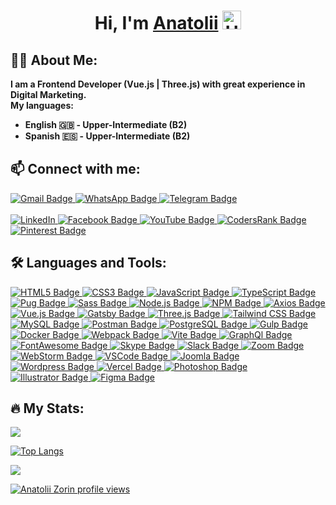 <h1 align="center">Hi, I'm <a href="https://zorin.expert" target="_blank">Anatolii</a> 
  <img src="https://media.giphy.com/media/hvRJCLFzcasrR4ia7z/giphy.gif" width="30px" alt="Hi"/>
</h1>

<h2 align="left">👨‍💻 About Me:</h2>
<b align="left">I am a Frontend Developer (Vue.js | Three.js) with great experience in Digital Marketing.<br>
My languages:
  
* English 🇬🇧 - Upper-Intermediate (B2)
* Spanish 🇪🇸 - Upper-Intermediate (B2)
</b>

<h2 align="left">📫 Connect with me:</h2>
<a href="mailto:zorger27@gmail.com" title="Write me: Zorger27@GMail.com">
    <img src="https://img.shields.io/badge/Gmail-D14836?style=for-the-badge&logo=gmail&logoColor=white" alt="Gmail Badge"/>
</a>
<a href="https://wa.me/380504411801" title="WhatsApp chat with me">
    <img src="https://img.shields.io/badge/WhatsApp-25D366?style=for-the-badge&logo=WhatsApp&logoColor=white" alt="WhatsApp Badge"/>
</a>
<a href="https://t.me/Zorger27" title="Telegram chat with me">
    <img src="https://img.shields.io/badge/Telegram-blue?style=for-the-badge&logo=telegram&logoColor=white" alt="Telegram Badge"/>
</a><br><br>
<a href="https://www.linkedin.com/in/anatolii-zorin/" title="My LinkedIn profile...">
    <img src="https://img.shields.io/badge/Linkedin-blue?logo=linkedin&style=for-the-badge" alt="LinkedIn"/>
</a>
<a href="https://facebook.com/Anatoliy.Zorin" title="My Facebook profile...">
    <img src="https://img.shields.io/badge/Facebook-1877F2?style=for-the-badge&logo=facebook&logoColor=white" alt="Facebook Badge"/>
</a>
<a href="https://www.youtube.com/c/AnatoliiZorin" title="My YouTube channel...">
    <img src="https://img.shields.io/badge/YouTube-red?style=for-the-badge&logo=youtube&logoColor=white" alt="YouTube Badge"/>
</a>
<a href="https://profile.codersrank.io/user/zorger27" title="My CodersRank profile...">
    <img src="https://img.shields.io/badge/CodersRank-67A4AC?style=for-the-badge&logo=CodersRank&logoColor=white" alt="CodersRank Badge"/>
</a>
<a href="https://pinterest.com/zorger27" title="My Pinterest profile...">
    <img src="https://img.shields.io/badge/Pinterest-%23E60023.svg?&style=for-the-badge&logo=Pinterest&logoColor=white" alt="Pinterest Badge"/>
</a>

<h2 align="left">🛠️ Languages and Tools:</h2>

<a href="https://developer.mozilla.org/en-US/docs/Web/HTML" title="HTML5...">
    <img src="https://img.shields.io/badge/HTML5-E34F26?style=for-the-badge&logo=html5&logoColor=white" alt="HTML5 Badge"/>
</a>
<a href="https://developer.mozilla.org/en-US/docs/Web/CSS" title="CSS3...">
    <img src="https://img.shields.io/badge/CSS3-1572B6?style=for-the-badge&logo=css3&logoColor=white" alt="CSS3 Badge"/>
</a>
<a href="https://developer.mozilla.org/en-US/docs/Web/JavaScript" title="JavaScript...">
    <img src="https://img.shields.io/badge/JavaScript-F7DF1E?style=for-the-badge&logo=javascript&logoColor=black" alt="JavaScript Badge"/>
</a>
<a href="https://www.typescriptlang.org" title="TypeScript...">
    <img src="https://img.shields.io/badge/TypeScript-316192?style=for-the-badge&logo=typescript&logoColor=white" alt="TypeScript Badge"/>
</a>
<a href="https://pugjs.org" title="Pug...">
    <img src="https://img.shields.io/badge/Pug-E3C29B?style=for-the-badge&logo=pug&logoColor=black" alt="Pug Badge"/>
</a>
<a href="https://sass-lang.com" title="Sass...">
    <img src="https://img.shields.io/badge/Sass-CC6699?style=for-the-badge&logo=sass&logoColor=white" alt="Sass Badge"/>
</a>
<a href="https://nodejs.org" title="Node.js...">
    <img src="https://img.shields.io/badge/node.js-6DA55F?style=for-the-badge&logo=node.js&logoColor=white" alt="Node.js Badge"/>
</a>
<a href="https://www.npmjs.com" title="NPM...">
    <img src="https://img.shields.io/badge/npm-CB3837?style=for-the-badge&logo=npm&logoColor=white" alt="NPM Badge"/>
</a>
<a href="https://axios-http.com" title="Axios...">
    <img src="https://img.shields.io/badge/axios-671ddf?&style=for-the-badge&logo=axios&logoColor=white" alt="Axios Badge"/>
</a>
<a href="https://cli.vuejs.org" title="Vue.js...">
    <img src="https://img.shields.io/badge/Vue%20js-35495E?style=for-the-badge&logo=vuedotjs&logoColor=4FC08D" alt="Vue.js Badge"/>
</a>
<a href="https://www.gatsbyjs.com" title="Gatsby...">
    <img src="https://img.shields.io/badge/Gatsby-663399?style=for-the-badge&logo=gatsby&logoColor=white" alt="Gatsby Badge"/>
</a>
<a href="https://threejs.org" title="Three.js...">
    <img src="https://img.shields.io/badge/threejs-black?style=for-the-badge&logo=three.js&logoColor=white" alt="Three.js Badge"/>
</a>
<a href="https://tailwindcss.com" title="Tailwind CSS...">
    <img src="https://img.shields.io/badge/Tailwind_CSS-38B2AC?style=for-the-badge&logo=tailwind-css&logoColor=white" alt="Tailwind CSS Badge"/>
</a>
<a href="https://www.mysql.com" title="MySQL...">
    <img src="https://img.shields.io/badge/MySQL-005C84?style=for-the-badge&logo=mysql&logoColor=white" alt="MySQL Badge"/>
</a>
<a href="https://postman.com" title="Postman...">
    <img src="https://img.shields.io/badge/Postman-FF6C37?style=for-the-badge&logo=Postman&logoColor=white" alt="Postman Badge"/>
</a>
<a href="https://www.postgresql.org" title="PostgreSQL...">
    <img src="https://img.shields.io/badge/PostgreSQL-316192?style=for-the-badge&logo=postgresql&logoColor=white" alt="PostgreSQL Badge"/>
</a>
<a href="https://gulpjs.com" title="Gulp...">
    <img src="https://img.shields.io/badge/Gulp-CF4647?style=for-the-badge&logo=gulp&logoColor=white" alt="Gulp Badge"/>
</a>
<a href="https://www.docker.com" title="Docker...">
    <img src="https://img.shields.io/badge/Docker-316192?style=for-the-badge&logo=docker&logoColor=white" alt="Docker Badge"/>
</a>
<a href="https://webpack.js.org" title="Webpack...">
    <img src="https://img.shields.io/badge/webpack-%238DD6F9.svg?style=for-the-badge&logo=webpack&logoColor=black" alt="Webpack Badge"/>
</a>
<a href="https://vitejs.dev" title="Vite...">
    <img src="https://img.shields.io/badge/vite-%23646CFF.svg?style=for-the-badge&logo=vite&logoColor=white" alt="Vite Badge"/>
</a>
<a href="https://graphql.org" title="GraphQl...">
    <img src="https://img.shields.io/badge/GraphQl-E10098?style=for-the-badge&logo=graphql&logoColor=white" alt="GraphQl Badge"/>
</a>
<a href="https://fontawesome.com" title="FontAwesome...">
    <img src="https://img.shields.io/badge/Font_Awesome-339AF0?style=for-the-badge&logo=fontawesome&logoColor=white" alt="FontAwesome Badge"/>
</a>
<a href="https://www.skype.com" title="Skype...">
    <img src="https://img.shields.io/badge/Skype-00AFF0?style=for-the-badge&logo=skype&logoColor=white" alt="Skype Badge"/>
</a>
<a href="https://slack.com" title="Slack...">
    <img src="https://img.shields.io/badge/Slack-4A154B?style=for-the-badge&logo=slack&logoColor=white" alt="Slack Badge"/>
</a>
<a href="https://zoom.us" title="Zoom...">
    <img src="https://img.shields.io/badge/Zoom-2D8CFF?style=for-the-badge&logo=zoom&logoColor=white" alt="Zoom Badge"/>
</a>
<a href="https://www.jetbrains.com/ru-ru/webstorm" title="WebStorm...">
    <img src="https://img.shields.io/badge/WebStorm-000000?style=for-the-badge&logo=WebStorm&logoColor=white" alt="WebStorm Badge"/>
</a>
<a href="https://code.visualstudio.com" title="VSCode...">
    <img src="https://img.shields.io/badge/VSCode-0078D4?style=for-the-badge&logo=visual%20studio%20code&logoColor=white" alt="VSCode Badge"/>
</a>
<a href="https://www.joomla.org" title="Joomla...">
    <img src="https://img.shields.io/badge/Joomla-5091CD?style=for-the-badge&logo=joomla&logoColor=white" alt="Joomla Badge"/>
</a>
<a href="https://wordpress.com" title="Wordpress...">
    <img src="https://img.shields.io/badge/Wordpress-21759B?style=for-the-badge&logo=wordpress&logoColor=white" alt="Wordpress Badge"/>
</a>
<a href="https://vercel.com" title="Vercel...">
    <img src="https://img.shields.io/badge/Vercel-000000?style=for-the-badge&logo=vercel&logoColor=white" alt="Vercel Badge"/>
</a>
<a href="https://www.adobe.com/ua/products/photoshop.html" title="Photoshop...">
    <img src="https://img.shields.io/badge/Adobe%20Photoshop-31A8FF?style=for-the-badge&logo=Adobe%20Photoshop&logoColor=black" alt="Photoshop Badge"/>
</a>
<a href="https://www.adobe.com/ua/products/illustrator.html" title="Illustrator...">
    <img src="https://img.shields.io/badge/Adobe%20Illustrator-FF9A00?style=for-the-badge&logo=adobe%20illustrator&logoColor=white" alt="Illustrator Badge"/>
</a>
<a href="https://www.figma.com" title="Figma...">
    <img src="https://img.shields.io/badge/Figma-F24E1E?style=for-the-badge&logo=figma&logoColor=white" alt="Figma Badge"/>
</a>

<h2 align="left">🔥 My Stats:</h2>

![](https://github-profile-summary-cards.vercel.app/api/cards/profile-details?username=Zorger27&theme=buefy)

[![Top Langs](https://github-readme-stats.vercel.app/api/top-langs/?username=Zorger27&layout=compact)](https://github.com/anuraghazra/github-readme-stats)

![](https://myreadme.vercel.app/api/embed/Zorger27?panels=userstatistics,toprepositories,toplanguages,commitgraph)

[![Anatolii Zorin profile views](https://u8views.com/api/v1/github/profiles/30940416/views/day-week-month-total-count.svg)](https://u8views.com/github/Zorger27)
<!--
![](https://github-readme-stats.vercel.app/api?username=Zorger27&show_icons=true&theme=transparent")
<img src="https://myreadme.vercel.app/api/embed/YOURUSERNAME?panels=userstatistics,toprepositories,toplanguages,commitgraph" alt="reimaginedreadme" />

[![Typing SVG](https://readme-typing-svg.herokuapp.com?color=%2336BCF7&center=true&vCenter=true&width=600&lines=Frontend+Developer+(Vue.js)+from+Ukraine)](https://git.io/typing-svg)
![](https://github-profile-summary-cards.vercel.app/api/cards/stats?username=Zorger27&theme=solarized_dark)
![](https://github-profile-summary-cards.vercel.app/api/cards/repos-per-language?username=Zorger27&theme=buefy)

[![GitHub Streak](https://streak-stats.demolab.com?user=Zorger27&theme=transparent&hide_border=true&mode=weekly&fire=FF2222&dates=2C68F6&currStreakLabel=2C68F6&currStreakNum=2C68F6)](https://git.io/streak-stats)

<h1 align="center">
</h1>

![image]({BadgeURLHere})
<img src="{BadgeURLHere}" />
-->
